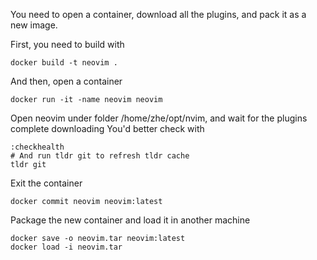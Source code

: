 You need to open a container, download all the plugins, and pack it as a new image.

First, you need to build with
```shell
docker build -t neovim .
```

And then, open a container
```shell
docker run -it -name neovim neovim
```

Open neovim under folder /home/zhe/opt/nvim, and wait for the plugins complete downloading
You'd better check with
```shell
:checkhealth
# And run tldr git to refresh tldr cache
tldr git
```


Exit the container
```shell
docker commit neovim neovim:latest
```

Package the new container and load it in another machine
```shell
docker save -o neovim.tar neovim:latest
docker load -i neovim.tar
```
